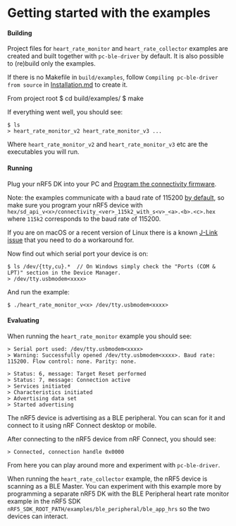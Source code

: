 # Getting started with the examples

#### Building

Project files for `heart_rate_monitor` and `heart_rate_collector` examples are created and built together with `pc-ble-driver` by default. It is also possible to (re)build only the examples.

If there is no Makefile in `build/examples`, follow `Compiling pc-ble-driver from source` in [Installation.md](https://github.com/NordicSemiconductor/pc-ble-driver/blob/master/Installation.md#compiling-pc-ble-driver-from-source) to create it.

From project root
    $ cd build/examples/
    $ make

If everything went well, you should see:

    $ ls
    > heart_rate_monitor_v2 heart_rate_monitor_v3 ...

Where `heart_rate_monitor_v2` and `heart_rate_monitor_v3` etc are the executables you will run.

#### Running

Plug your nRF5 DK into your PC and [Program the connectivity firmware](/Installation.md#Programming-connectivity-HEX-files).

Note: the examples communicate with a baud rate of 115200 [by default](https://github.com/NordicSemiconductor/pc-ble-driver/blob/master/examples/heart_rate_monitor/main.c#L420), so make sure you program your nRF5 device with `hex/sd_api_v<x>/connectivity_<ver>_115k2_with_s<v>_<a>.<b>.<c>.hex` where `115k2` corresponds to the baud rate of 115200.

If you are on macOS or a recent version of Linux there is a known [J-Link issue](https://github.com/NordicSemiconductor/pc-ble-driver#macos-os-x) that you need to do a workaround for.

Now find out which serial port your device is on:

    $ ls /dev/{tty,cu}.*  // On Windows simply check the "Ports (COM & LPT)" section in the Device Manager.
    > /dev/tty.usbmodem<xxxx>

And run the example:

    $ ./heart_rate_monitor_v<x> /dev/tty.usbmodem<xxxx>

#### Evaluating

When running the `heart_rate_monitor` example you should see:

    > Serial port used: /dev/tty.usbmodem<xxxx>
    > Warning: Successfully opened /dev/tty.usbmodem<xxxx>. Baud rate: 115200. Flow control: none. Parity: none.

    > Status: 6, message: Target Reset performed
    > Status: 7, message: Connection active
    > Services initiated
    > Characteristics initiated
    > Advertising data set
    > Started advertising

The nRF5 device is advertising as a BLE peripheral. You can scan for it and connect to it using nRF Connect desktop or mobile.

After connecting to the nRF5 device from nRF Connect, you should see:

    > Connected, connection handle 0x0000

From here you can play around more and experiment with `pc-ble-driver`.

When running the `heart_rate_collector` example, the nRF5 device is scanning as a BLE Master. You can experiment with this example more by programming a separate nRF5 DK with the BLE Peripheral heart rate monitor example in the nRF5 SDK `nRF5_SDK_ROOT_PATH/examples/ble_peripheral/ble_app_hrs` so the two devices can interact.
